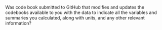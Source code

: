 Was code book submitted to GitHub that modifies and updates the codebooks 
available to you with the data to indicate all the 
variables and summaries you calculated, along with units, and any other relevant information?
